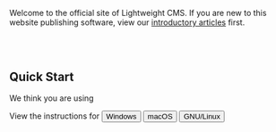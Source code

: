 Welcome to the official site of Lightweight CMS. If you are new to this website publishing software, view our [introductory articles](/#introduction) first.

<!-- Separator. -->
<div style="padding-top: 25pt;"></div>

<h2 id="quick-start">Quick Start</h2>

<p class="quick-start-hint">We think you are using <span id="client-system"></span></p>

<pre class="install-on-windows" style="display: none;"><code class="shell">> choco install php --version=8.1.7
> choco install composer
> choco install nodejs --version=16.15.1
> choco install rsync
> choco install sed
</code></pre>

<pre class="run-on-windows" style="display: none;"><code class="shell">> git clone https://github.com/cwchentw/lightweight-cms.git mysite
> cd mysite
> .\tools\bin\serve.bat
</code></pre>

<pre class="run-on-windows" style="display: none;"><code class="shell">> git remote set-url origin https://example.com/user/mysite.git
> .\tools\bin\migrate.bat
> git add .
> git commit -m "Migrate to a new site"
> git push -u origin master
</code></pre>

<pre class="install-on-macos" style="display: none;"><code class="shell">$ brew install php@8.1
$ brew install composer
$ brew install node@16
</code></pre>

<pre id="run-on-macos" style="display: none;"><code class="shell">$ git clone https://github.com/cwchentw/lightweight-cms.git mysite
$ cd mysite
$ ./tools/bin/serve
</code></pre>

<pre class="install-on-ubuntu" style="display: none;"><code class="shell">$ sudo apt install php php-xml php-mbstring php-zip unzip
</code></pre>

<pre class="install-on-ubuntu" style="display: none;"><code class="shell">$ curl -o composer-setup.php https://getcomposer.org/installer
$ php composer-setup.php --install-dir=$HOME/bin --filename=composer
</code></pre>

<p class="install-on-ubuntu" style="display: none;">Install <a href="https://github.com/nvm-sh/nvm" target="_blank" rel="noopener nofollow"><code>nvm</code></a></p>

<pre class="install-on-ubuntu" style="display: none;"><code class="shell">$ nvm install 16.15.1
$ nvm use 16.15.1
</code></pre>

<pre id="run-on-ubuntu" style="display: none;"><code class="shell">$ git clone https://github.com/cwchentw/lightweight-cms.git mysite
$ cd mysite
$ ./tools/bin/serve
</code></pre>

<pre id="run-on-unix" style="display: none;"><code class="shell">$ git remote set-url origin https://example.com/user/mysite.git
$ ./tools/bin/migrate
$ git add .
$ git commit -m "Migrate to a new site"
$ git push -u origin master
</code></pre>

<p class="quick-start-hint">View the instructions for <button id="instruction-windows" class="btn btn-secondary">Windows</button> <button id="instruction-macos" class="btn btn-secondary">macOS</button> <button id="instruction-linux" class="btn btn-secondary">GNU/Linux</button></p>

<script>
(function () {
    function isWindows () {
        return window.navigator.userAgent.indexOf("Windows") !== -1;
    }

    function isMacOS () {
        return window.navigator.userAgent.indexOf("Mac") !== -1;
    }

    var clientSystem = document.getElementById('client-system');

    var installOnWindows = document.getElementsByClassName("install-on-windows");
    var runOnWindows = document.getElementsByClassName("run-on-windows");

    var installOnMacOS = document.getElementsByClassName("install-on-macos");

    var installOnUbuntu = document.getElementsByClassName("install-on-ubuntu");

    if (isWindows()) {
        for (var i = 0; i < installOnWindows.length; ++i) {
            installOnWindows[i].style.display = "inherit";
        }

        for (var i = 0; i < runOnWindows.length; ++i) {
            runOnWindows[i].style.display = "inherit";
        }

        clientSystem.innerText = "Windows";
    }
    else if (isMacOS()) {
        for (var i = 0; i < installOnMacOS.length; ++i) {
            installOnMacOS[i].style.display = "inherit";
        }

        document.getElementById("run-on-macos").style.display = "inherit";
        document.getElementById("run-on-unix").style.display = "inherit";

        clientSystem.innerText = "macOS";
    }
    else {
        for (var i = 0; i < installOnUbuntu.length; ++i) {
            installOnUbuntu[i].style.display = "inherit";
        }

        document.getElementById("run-on-ubuntu").style.display = "inherit";
        document.getElementById("run-on-unix").style.display = "inherit";

        clientSystem.innerText = "GNU/Linux";
    }

    document.getElementById("instruction-windows").addEventListener("click", function () {
        for (var i = 0; i < installOnWindows.length; ++i) {
            installOnWindows[i].style.display = "inherit";
        }

        for (var i = 0; i < runOnWindows.length; ++i) {
            runOnWindows[i].style.display = "inherit";
        }

        for (var i = 0; i < installOnMacOS.length; ++i) {
            installOnMacOS[i].style.display = "none";
        }

        document.getElementById("run-on-macos").style.display = "none";
        document.getElementById("run-on-unix").style.display = "none";

        for (var i = 0; i < installOnUbuntu.length; ++i) {
            installOnUbuntu[i].style.display = "none";
        }

        document.getElementById("run-on-ubuntu").style.display = "none";
    });

    document.getElementById("instruction-macos").addEventListener("click", function () {
        for (var i = 0; i < installOnWindows.length; ++i) {
            installOnWindows[i].style.display = "none";
        }

        for (var i = 0; i < runOnWindows.length; ++i) {
            runOnWindows[i].style.display = "none";
        }

        for (var i = 0; i < installOnMacOS.length; ++i) {
            installOnMacOS[i].style.display = "inherit";
        }

        document.getElementById("run-on-macos").style.display = "inherit";
        document.getElementById("run-on-unix").style.display = "inherit";

        for (var i = 0; i < installOnUbuntu.length; ++i) {
            installOnUbuntu[i].style.display = "none";
        }

        document.getElementById("run-on-ubuntu").style.display = "none";
    });

    document.getElementById("instruction-linux").addEventListener("click", function () {
        for (var i = 0; i < installOnWindows.length; ++i) {
            installOnWindows[i].style.display = "none";
        }

        for (var i = 0; i < runOnWindows.length; ++i) {
            runOnWindows[i].style.display = "none";
        }

        for (var i = 0; i < installOnMacOS.length; ++i) {
            installOnMacOS[i].style.display = "none";
        }

        document.getElementById("run-on-macos").style.display = "none";

        for (var i = 0; i < installOnUbuntu.length; ++i) {
            installOnUbuntu[i].style.display = "inherit";
        }

        document.getElementById("run-on-ubuntu").style.display = "inherit";
        document.getElementById("run-on-unix").style.display = "inherit";
    });
})();
</script>
